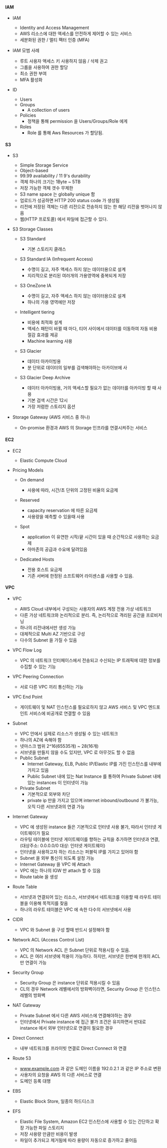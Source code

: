 #### IAM 
* IAM 
    * Identity and Access Management
    * AWS 리소스에 대한 액세스를 안전하게 제어할 수 있는 서비스
    * 세분화된 권한 / 멀티 팩터 인증 (MFA)
    
* IAM 모범 사례
    * 루트 사용자 액세스 키 사용하지 않음 / 삭제 권고
    * 그룹을 사용하여 권한 할당
    * 최소 권한 부여
    * MFA 활성화
    
* ID
    * Users
    * Groups
        * A collection of users
    * Policies
        * 정책을 통해 permission 을  Users/Groups/Role 에게 
    * Roles
        * Role 를 통해 Aws Resources 가 할당됨.
        
#### S3
* S3 
    * Simple Storage Service 
    * Object-based 
    * 99.99 availability / 11 9's durability
    * 객체 하나의 크기는 1Byte ~ 5TB
    * 저장 가능한 객체 갯수 무제한 
    * S3 name space 는 globally unique 함
    * 업로드가 성공하면 HTTP 200 status code 가 생성됨
    * 리전에 저장된 객체는 다른 리전으로 전송하지 않는 한 해당 리전을 벗어나지 않음
    * 웹(HTTP 프로토콜) 에서 파일에 접근할 수 있다.
    
* S3 Storage Classes

    * S3 Standard
        * 기본 스토리지 클래스
        
    * S3 Standard IA (Infrequent Access)
        * 수명이 길고, 자주 액세스 하지 않는 데이터용으로 설계
        * 지리적으로 분리된 여러개의 가용영역에 중복되게 저장
        
    * S3 OneZone IA
        * 수명이 길고, 자주 액세스 하지 않는 데이터용으로 설계
        * 하나의 가용 영역에만 저장
        
    * Intelligent tiering 
        * 비용에 최적화 설계
        * 액세스 패턴이 바뀔 때 마다, 티어 사이에서 데이터를 이동하여 자동 비용 절감 효과를 제공
        * Machine learning 사용
        
    * S3 Glacier
        * 데이터 아카이빙용
        * 분 단위로 데이터의 일부를 검색해야하는 아카이브에 사
        
    * S3 Glacier Deep Archive
        * 데이터 아카이빙용, 거의 액세스할 필요가 없는 데이터를 아카이빙 할 때 사용
        * 기본 검색 시간은 12시
        * 가장 저렴한 스토리지 옵션 
        
* Storage Gateway (AWS 서비스 중 하나)
    * On-promise 환경과 AWS 의 Storage 인프라를 연결시켜주는 서비스

#### EC2
* EC2
    * Elastic Compute Cloud

* Pricing Models
    * On demand
        * 사용에 따라, 시간/초 단위의 고정된 비율의 요금제
        
    * Reserved
        * capacity reservation 에 따른 요금제
        * 사용량을 예측할 수 있을때 사용
        
    * Spot
        * application 이 유연한 시작/끝 시간이 있을 때 순간적으로 사용하는 요금제
        * 아마존의 공급과 수요에 달려있음
        
    * Dedicated Hosts
        * 전용 호스트 요금제
        * 기존 서버에 한정된 소프트웨어 라이센스를 사용할 수 있음.

#### VPC
* VPC 
    * AWS Cloud 내부에서 구성되는 사용자의 AWS 계정 전용 가상 네트워크
    * 다른 가상 네트워크와 논리적으로 분리. 즉, 논리적으로 격리된 공간을 프로비저닝
    * 하나의 리전내에서만 생성 가능
    * 대체적으로 Multi AZ 기반으로 구성
    * 다수의 Subnet 을 가질 수 있음

* VPC Flow Log
    * VPC 의 네트워크 인터페이스에서 전송되고 수신되는 IP 트래픽에 대한 정보를 수집할 수 있는 기능

* VPC Peering Connection
    * 서로 다른 VPC 끼리 통신하는 기능

* VPC End Point
    * 게이트웨이 및 NAT 인스턴스를 필요로하지 않고 AWS 서비스 및 VPC 엔드포인트 서비스에 비공개로 연결할 수 있음
    
* Subnet
    * VPC 안에서 실제로 리소스가 생성될 수 있는 네트워크
    * 하나의 AZ에 속해야 함
    * 넷마스크 범위 2^16(65535개) ~ 28(16개)
    * 서브넷을 만들지 않을 수도 있지만, VPC 로 아무것도 할 수 없음
    * Public Subnet
        * Internet Gateway, ELB, Public IP/Elastic IP를 가진 인스턴스를 내부에 가지고 있음 
        * Public Subnet 내에 있는 Nat Instance 를 통하여 Private Subnet 내에 있는 instances 이 인터넷이 가능
    * Private Subnet
        * 기본적으로 외부와 차단
        * private ip 만을 가지고 있으며 internet inbound/outbound 가 불가능, 오직 다른 서브넷과의 연결 가능

* Internet Gateway
    * VPC 에 생성된 instance 들은 기본적으로 인터넷 사용 불가, 따라서 인터넷 게이트웨이가 필요
    * 라우팅 테이블에 인터넷 게이트웨이를 향하는 규칙을 추가하면 인터넷과 연결,(대상주소: 0.0.0.0/0 대상: 인터넷 게이트웨이)
    * 인터넷을 사용하고자 하는 리소스는 퍼블릭 IP를 가지고 있어야 함
    * Subnet 을 외부 통신이 되도록 설정 가능
    * Internet Gateway 을 VPC 에 Attach
    * VPC 에는 하나의 IGW 만 attach 할 수 있음
    * Route table 을 생성
    
* Route Table
    * 서브넷과 연결되어 있는 리소스, 서브넷에서 네트워크를 이용할 때 라우트 테이블을 이용해 목적지를 찾음
    * 하나의 라우트 테이블은 VPC 에 속한 다수의 서브넷에서 사용
    
* CIDR 
    * VPC 와 Subnet 을 구성 할때 반드시 설정해야 함
     
* Network ACL (Access Control List)
    * VPC 의 Network ACL 은 Subnet 단위로 적용시킬 수 있음.
    * ACL 은 여러 서브넷에 적용이 가능하다. 하지만, 서브넷은 한번에 한개의 ACL 만 연결이 가능
    
* Security Group
    * Security Group 은 instance 단위로 적용시킬 수 있음
    * CL의 경우 Network 레벨에서의 방화벽이라면, Security Group 은 인스턴스 레벨의 방화벽
     
* NAT Gateway
    * Private Subnet 에서 다른 AWS 서비스에 연결해야하는 경우
    * 인터넷에서 Private instance 에 접근 불가 조건은 유지하면서 반대로 instance 에서 외부 인터넷으로 연결이 필요한 경우

* Direct Connect 
    * 내부 네트워크를 프라이빗 연결로 Direct Connect 와 연결
    
* Route 53
    * www.example.com 과 같은 도메인 이름을 192.0.2.1 과 같은 IP 주소로 변환
    * 사용자의 요청을 AWS 의 다른 서비스로 연결 
    * 도메인 등록 대행

* EBS
    * Elastic Block Store, 일종의 하드디스크

* EFS
    * Elastic File System, Amazon EC2 인스턴스에 사용할 수 있는 간단하고 확장 가능한 파일 스토리지
    * 저장 사용량 만큼만 비용이 발생
    * 파일이 추가되고 제거됨에 따라 용량이 자동으로 증가하고 줄어듬
    
